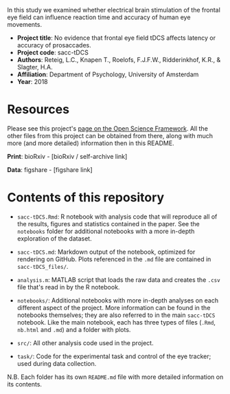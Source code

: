 In this study we examined whether electrical brain stimulation of the frontal eye field can influence reaction time and accuracy of human eye movements.

* __Project title__: No evidence that frontal eye field tDCS affects latency or accuracy of prosaccades.
* __Project code__: sacc-tDCS
* __Authors__: Reteig, L.C., Knapen T., Roelofs, F.J.F.W., Ridderinkhof, K.R., & Slagter, H.A.
* __Affiliation__: Department of Psychology, University of Amsterdam
* __Year__: 2018

# Resources

Please see this project's [page on the Open Science Framework](https://osf.io/8jpv9/). All the other files from this project can be obtained from there, along with much more (and more detailed) information then in this README.

__Print__: bioRxiv - [bioRxiv / self-archive link]

__Data__: figshare - [figshare link]

# Contents of this repository

* `sacc-tDCS.Rmd`: R notebook with analysis code that will reproduce all of the results, figures and statistics contained in the paper. See the `notebooks` folder for additional notebooks with a more in-depth exploration of the dataset.
* `sacc-tDCS.md`: Markdown output of the notebook, optimized for rendering on GitHub. Plots referenced in the `.md` file are contained in `sacc-tDCS_files/`.
* `analysis.m`: MATLAB script that loads the raw data and creates the `.csv` file that's read in by the R notebook.

* `notebooks/`: Additional notebooks with more in-depth analyses on each different aspect of the project. More information can be found in the notebooks themselves; they are also referred to in the main `sacc-tDCS` notebook. Like the main notebook, each has three types of files (`.Rmd`, `nb.html` and `.md`) and a folder with plots.
* `src/`: All other analysis code used in the project.
* `task/`: Code for the experimental task and control of the eye tracker; used during data collection.

N.B. Each folder has its own `README.md` file with more detailed information on its contents.

